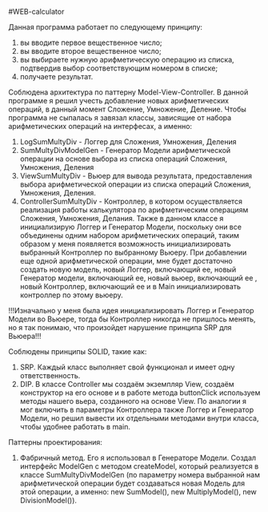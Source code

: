 #WEB-calculator

Данная программа работает по следующему принципу:
1) вы вводите первое вещественное число;
2) вы вводите второе вещественное число;
3) вы выбираете нужную арифметическую операцию из списка, подтвердив выбор соответствующим номером в списке;
4) получаете результат.

Соблюдена архитектура по паттерну Model-View-Controller.
В данной программе я решил учесть добавление новых арифметических операций, в данный момент Сложение, Умножение, Деление.
Чтобы программа не сыпалась я завязал классы, зависящие от набора арифметических операций на интерфесах, а именно:
1) LogSumMultyDiv -  Логгер для Сложения, Умножения, Деления
2) SumMultyDivModelGen - Генератор Модели арифметической операции на основе выбора из списка операций Сложения, Умножения, Деления
3) ViewSumMultyDiv - Вьюер для вывода результата, предоставления выбора арифметической операции из списка операций Сложения, Умножения, Деления.
4) ControllerSumMultyDiv - Контроллер, в котором осуществляется реализация работы калькулятора по арифметическим операциям Сложения, Умножения, Делания.
   Также в данном классе я инициализирую Логгер и Генератор Модели, поскольку они все объединены одним набором арифметических операций,
   таким образом у меня появляется возможность инициализировать выбранный Контроллер по выбранному Вьюеру.
   При добавлении еще одной арифметической операции, мне будет достаточно создать новую модель, новый Логгер, включающий ее, новый Генератор модели, включающий ее,
   новый вьюер, включающий ее , новый Контроллер, включающий ее и в Main инициализировать контроллер по этому вьюеру.

!!!Изначально у меня была идея инициализировать Логгер и Генератор Модели во Вьюере, тогда бы Контроллер никогда не пришлось менять, но я так понимаю, что произойдет
нарушение принципа SRP для Вьюера!!!

Соблюдены принципы SOLID, такие как: 
1) SRP. Каждый класс выполняет свой функционал и имеет одну ответственность.
2) DIP. В классе Controller мы создаём экземпляр View, создаём конструктор на его основе и в работе метода buttonClick используем методы нашего вьера, созданного на основе View. По аналогии я мог включить в параметры Контроллера также Логгер и Генератор Модели, но решил вывести их отдельными методами внутри класса, чтобы удобнее работать
   в main.


Паттерны проектирования:
1) Фабричный метод. Его я использовал в Генераторе Модели. Создал интерфейс ModelGen с методом createModel, который реализуется в классе SumMultyDivModelGen (по параметру номера выбранной нам арифметической операции
   будет создаваться новая Модель для этой операции, а именно: new SumModel(), new MultiplyModel(), new DivisionModel()).

